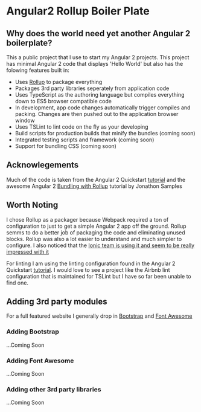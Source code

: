# Angular2 Rollup Boiler Plate

## Why does the world need yet another Angular 2 boilerplate?

This a public project that I use to start my Angular 2 projects. This project has minimal Angular 2 code that displays 'Hello World' but also has the folowing features built in:

- Uses [Rollup](https://github.com/rollup/rollup) to package everything
- Packages 3rd party libraries seperately from application code
- Uses TypeScript as the authoring language but compiles everything down to ES5 browser compatible code
- In development, app code changes automatically trigger compiles and packing. Changes are then pushed out to the application browser window
- Uses TSLint to lint code on the fly as your developing
- Build scripts for production builds that minify the bundles (coming soon)
- Integrated testing scripts and framework (coming soon)
- Support for bundling CSS (coming soon)

## Acknowlegements

Much of the code is taken from the Angular 2 Quickstart [tutorial](https://angular.io/docs/ts/latest/quickstart.html) and the awesome Angular 2 [Bundling with Rollup](https://medium.com/@jonnysamps/angular-2-bundling-with-rollup-4738d0148a2c#.7fc9ox9r6) tutorial by Jonathon Samples

## Worth Noting

I chose Rollup as a packager because Webpack required a ton of configuration to just to get a simple Angular 2 app off the ground. Rollup semms to do a better job of packaging the code and eliminating unused blocks. Rollup was also a lot easier to understand and much simpler to configure. I also noticed that the [Ionic team is using it and seem to be really impressed with it](http://blog.ionic.io/announcing-the-ionic-2-release-candidate/)

For linting I am using the linting configuration found in the Angular 2 Quickstart [tutorial](https://angular.io/docs/ts/latest/quickstart.html). I would love to see a project like the Airbnb lint configuration that is maintained for TSLint but I have so far been unable to find one.

## Adding 3rd party modules

For a full featured website I generally drop in [Bootstrap](https://ng-bootstrap.github.io/#/home) and [Font Awesome](http://fontawesome.io/)

### Adding Bootstrap

...Coming Soon

### Adding Font Awesome

...Coming Soon

### Adding other 3rd party libraries

...Coming Soon